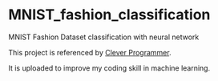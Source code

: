# MNIST_fashion_classification
MNIST Fashion Dataset classification with neural network

This project is referenced by <a href=https://thecleverprogrammer.com/2022/01/10/classification-with-neural-networks-using-python/>Clever Programmer</a>. 

It is uploaded to improve my coding skill in machine learning.
